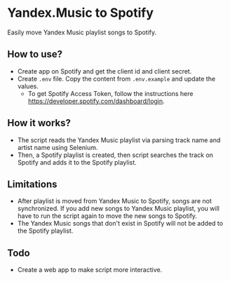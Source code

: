 # Yandex.Music to Spotify
Easily move Yandex Music playlist songs to Spotify. 

## How to use?
- Create app on Spotify and get the client id and client secret.
- Create `.env` file. Copy the content from `.env.example` and update the values.
  - To get Spotify Access Token, follow the instructions here https://developer.spotify.com/dashboard/login.

## How it works?
- The script reads the Yandex Music playlist via parsing track name and artist name using Selenium.
- Then, a Spotify playlist is created, then script searches the track on Spotify and adds it to the Spotify playlist.

## Limitations
- After playlist is moved from Yandex Music to Spotify, songs are not synchronized. If you add new songs to Yandex Music playlist, you will have to run the script again to move the new songs to Spotify.
- The Yandex Music songs that don't exist in Spotify will not be added to the Spotify playlist.

## Todo
- Create a web app to make script more interactive.
